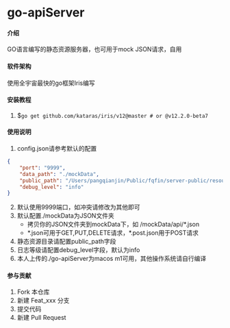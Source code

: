 # go-apiServer

#### 介绍
GO语言编写的静态资源服务器，也可用于mock JSON请求，自用

#### 软件架构
使用全宇宙最快的go框架Iris编写


#### 安装教程

1.  $```go get github.com/kataras/iris/v12@master # or @v12.2.0-beta7```

#### 使用说明

1. config.json请参考默认的配置
```json
{
    "port": "9999",
    "data_path": "./mockData",
    "public_path": "/Users/pangqianjin/Public/fqfin/server-public/resource/statics",
    "debug_level": "info"
}
```
2. 默认使用9999端口，如冲突请修改为其他即可
3. 默认配置./mockData为JSON文件夹
    - 拷贝你的JSON文件夹到mockData下，如 /mockData/api/*.json
    - \*.json可用于GET,PUT,DELETE请求，*.post.json用于POST请求
4. 静态资源目录请配置public_path字段
5. 日志等级请配置debug_level字段，默认为info
6. 本人上传的./go-apiServer为macos m1可用，其他操作系统请自行编译

#### 参与贡献

1.  Fork 本仓库
2.  新建 Feat_xxx 分支
3.  提交代码
4.  新建 Pull Request
